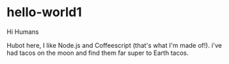 # hello-world1

Hi Humans

Hubot here, I like Node.js and Coffeescript (that's what I'm made of!).
i've had tacos on the moon and find them far super to Earth tacos.
